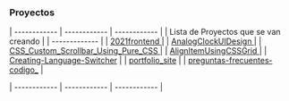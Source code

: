 ### Proyectos

| ------------ | ------------ | ------------ |
| Lista de Proyectos que se van creando     |
| ------------- |
|  [2021frontend ](https://thedaniel23xd.github.io/2021frontend/)  |
| [AnalogClockUIDesign   ](https://thedaniel23xd.github.io/AlignItemUsingCSSGrid/)  |
| [CSS_Custom_Scrollbar_Using_Pure_CSS ](https://thedaniel23xd.github.io/CSS_Custom_Scrollbar_Using_Pure_CSS/) |
| [AlignItemUsingCSSGrid  ](https://thedaniel23xd.github.io/AlignItemUsingCSSGrid/) |
| [Creating-Language-Switcher](https://thedaniel23xd.github.io/Creating-Language-Switcher/)  |
| [portfolio_site](https://thedaniel23xd.github.io/portfolio_site/)   |
| [ preguntas-frecuentes-codigo_](https://thedaniel23xd.github.io/preguntas-frecuentes-codigo_/)   |

| ------------ | ------------ | ------------ |
